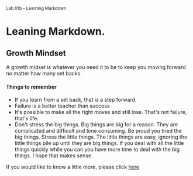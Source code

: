 <sup>Lab 01b - Learning Markdown</sub>

# Leaning Markdown.

## Growth Mindset
A growth midset is whatever you need it to be to keep you moving forward no matter how many set backs.
#### Things to remember
- If you learn from a set back, that is a step forward.
- Failure is a better teacher than success
- It's possible to make all the right moves and still lose. That's not failure, that's life.
- Don't stress the big things. Big things are big for a reason. They are complicated and difficult and time consuming. Be proud you tried the big things. Stress the little things. The little things are easy, ignoring the little things pile up until they are big things. If you deal with all the little things quickly while you can you have more time to deal with the big things. I hope that makes sense.

If you would like to know a little more, please click [here](leepierson_reading-notes001/About-me.md)
